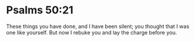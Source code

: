 # Psalms 50:21

These things you have done, and I have been silent; you thought that I was one like yourself. But now I rebuke you and lay the charge before you.
